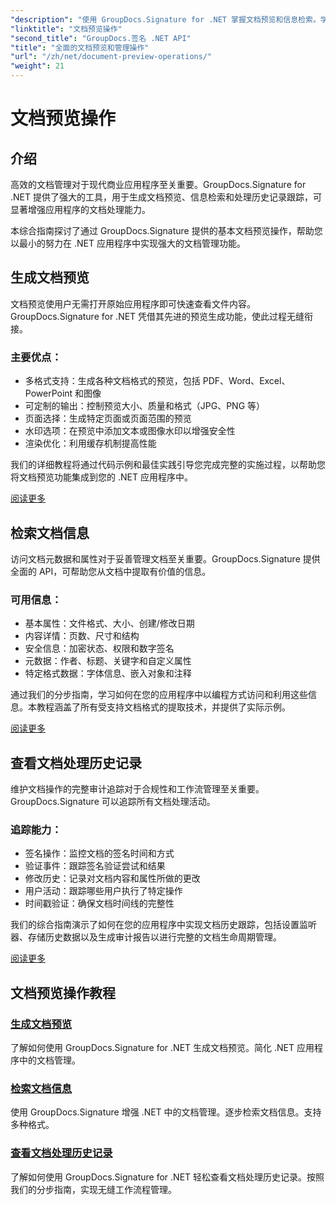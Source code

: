 ```yaml
---
"description": "使用 GroupDocs.Signature for .NET 掌握文档预览和信息检索。学习如何在应用程序中生成预览、提取元数据以及跟踪文档历史记录。"
"linktitle": "文档预览操作"
"second_title": "GroupDocs.签名 .NET API"
"title": "全面的文档预览和管理操作"
"url": "/zh/net/document-preview-operations/"
"weight": 21
---
```


# 文档预览操作

## 介绍

高效的文档管理对于现代商业应用程序至关重要。GroupDocs.Signature for .NET 提供了强大的工具，用于生成文档预览、信息检索和处理历史记录跟踪，可显著增强应用程序的文档处理能力。

本综合指南探讨了通过 GroupDocs.Signature 提供的基本文档预览操作，帮助您以最小的努力在 .NET 应用程序中实现强大的文档管理功能。

## 生成文档预览

文档预览使用户无需打开原始应用程序即可快速查看文件内容。GroupDocs.Signature for .NET 凭借其先进的预览生成功能，使此过程无缝衔接。

### 主要优点：
- 多格式支持：生成各种文档格式的预览，包括 PDF、Word、Excel、PowerPoint 和图像
- 可定制的输出：控制预览大小、质量和格式（JPG、PNG 等）
- 页面选择：生成特定页面或页面范围的预览
- 水印选项：在预览中添加文本或图像水印以增强安全性
- 渲染优化：利用缓存机制提高性能

我们的详细教程将通过代码示例和最佳实践引导您完成完整的实施过程，以帮助您将文档预览功能集成到您的 .NET 应用程序中。

[阅读更多](./generate-document-preview/)

## 检索文档信息

访问文档元数据和属性对于妥善管理文档至关重要。GroupDocs.Signature 提供全面的 API，可帮助您从文档中提取有价值的信息。

### 可用信息：
- 基本属性：文件格式、大小、创建/修改日期
- 内容详情：页数、尺寸和结构
- 安全信息：加密状态、权限和数字签名
- 元数据：作者、标题、关键字和自定义属性
- 特定格式数据：字体信息、嵌入对象和注释

通过我们的分步指南，学习如何在您的应用程序中以编程方式访问和利用这些信息。本教程涵盖了所有受支持文档格式的提取技术，并提供了实际示例。

[阅读更多](./retrieve-document-information/)

## 查看文档处理历史记录

维护文档操作的完整审计追踪对于合规性和工作流管理至关重要。GroupDocs.Signature 可以追踪所有文档处理活动。

### 追踪能力：
- 签名操作：监控文档的签名时间和方式
- 验证事件：跟踪签名验证尝试和结果
- 修改历史：记录对文档内容和属性所做的更改
- 用户活动：跟踪哪些用户执行了特定操作
- 时间戳验证：确保文档时间线的完整性

我们的综合指南演示了如何在您的应用程序中实现文档历史跟踪，包括设置监听器、存储历史数据以及生成审计报告以进行完整的文档生命周期管理。

[阅读更多](./view-document-processing-history/)

## 文档预览操作教程

### [生成文档预览](./generate-document-preview/)
了解如何使用 GroupDocs.Signature for .NET 生成文档预览。简化 .NET 应用程序中的文档管理。

### [检索文档信息](./retrieve-document-information/)
使用 GroupDocs.Signature 增强 .NET 中的文档管理。逐步检索文档信息。支持多种格式。

### [查看文档处理历史记录](./view-document-processing-history/)
了解如何使用 GroupDocs.Signature for .NET 轻松查看文档处理历史记录。按照我们的分步指南，实现无缝工作流程管理。